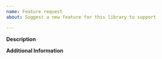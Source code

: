 ```yaml
---
name: Feature request
about: Suggest a new feature for this library to support

---
```


**Description**

<Clear and concise description of the feature>

**Additional Information**

<Additional information relevent to the feature request.>
